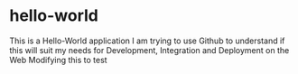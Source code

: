 # hello-world
This is a Hello-World application
I am trying to use Github to understand if this will suit my needs for Development, Integration and Deployment on the Web
Modifying this to test
